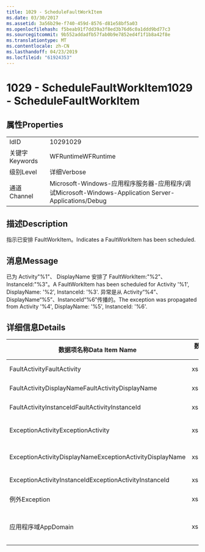 ```yaml
---
title: 1029 - ScheduleFaultWorkItem
ms.date: 03/30/2017
ms.assetid: 3a56b29e-f740-459d-8576-d81e58bf5a03
ms.openlocfilehash: f5beab91f7dd39a3f8ed3b76d6c0a1ddd9bd77c3
ms.sourcegitcommit: 9b552addadfb57fab0b9e7852ed4f1f1b8a42f8e
ms.translationtype: MT
ms.contentlocale: zh-CN
ms.lasthandoff: 04/23/2019
ms.locfileid: "61924353"
---
```

# <a name="1029---schedulefaultworkitem"></a><span data-ttu-id="a6e86-102">1029 - ScheduleFaultWorkItem</span><span class="sxs-lookup"><span data-stu-id="a6e86-102">1029 - ScheduleFaultWorkItem</span></span>
## <a name="properties"></a><span data-ttu-id="a6e86-103">属性</span><span class="sxs-lookup"><span data-stu-id="a6e86-103">Properties</span></span>  
  
|||  
|-|-|  
|<span data-ttu-id="a6e86-104">Id</span><span class="sxs-lookup"><span data-stu-id="a6e86-104">ID</span></span>|<span data-ttu-id="a6e86-105">1029</span><span class="sxs-lookup"><span data-stu-id="a6e86-105">1029</span></span>|  
|<span data-ttu-id="a6e86-106">关键字</span><span class="sxs-lookup"><span data-stu-id="a6e86-106">Keywords</span></span>|<span data-ttu-id="a6e86-107">WFRuntime</span><span class="sxs-lookup"><span data-stu-id="a6e86-107">WFRuntime</span></span>|  
|<span data-ttu-id="a6e86-108">级别</span><span class="sxs-lookup"><span data-stu-id="a6e86-108">Level</span></span>|<span data-ttu-id="a6e86-109">详细</span><span class="sxs-lookup"><span data-stu-id="a6e86-109">Verbose</span></span>|  
|<span data-ttu-id="a6e86-110">通道</span><span class="sxs-lookup"><span data-stu-id="a6e86-110">Channel</span></span>|<span data-ttu-id="a6e86-111">Microsoft-Windows-应用程序服务器-应用程序/调试</span><span class="sxs-lookup"><span data-stu-id="a6e86-111">Microsoft-Windows-Application Server-Applications/Debug</span></span>|  
  
## <a name="description"></a><span data-ttu-id="a6e86-112">描述</span><span class="sxs-lookup"><span data-stu-id="a6e86-112">Description</span></span>  
 <span data-ttu-id="a6e86-113">指示已安排 FaultWorkItem。</span><span class="sxs-lookup"><span data-stu-id="a6e86-113">Indicates a FaultWorkItem has been scheduled.</span></span>  
  
## <a name="message"></a><span data-ttu-id="a6e86-114">消息</span><span class="sxs-lookup"><span data-stu-id="a6e86-114">Message</span></span>  
 <span data-ttu-id="a6e86-115">已为 Activity"%1"、 DisplayName 安排了 FaultWorkItem:"%2"、 InstanceId:"%3"。</span><span class="sxs-lookup"><span data-stu-id="a6e86-115">A FaultWorkItem has been scheduled for Activity '%1', DisplayName: '%2', InstanceId: '%3'.</span></span>  <span data-ttu-id="a6e86-116">异常是从 Activity“%4”、DisplayName“%5”、InstanceId“%6”传播的。</span><span class="sxs-lookup"><span data-stu-id="a6e86-116">The exception was propagated from Activity '%4', DisplayName: '%5', InstanceId: '%6'.</span></span>  
  
## <a name="details"></a><span data-ttu-id="a6e86-117">详细信息</span><span class="sxs-lookup"><span data-stu-id="a6e86-117">Details</span></span>  
  
|<span data-ttu-id="a6e86-118">数据项名称</span><span class="sxs-lookup"><span data-stu-id="a6e86-118">Data Item Name</span></span>|<span data-ttu-id="a6e86-119">数据项类型</span><span class="sxs-lookup"><span data-stu-id="a6e86-119">Data Item Type</span></span>|<span data-ttu-id="a6e86-120">描述</span><span class="sxs-lookup"><span data-stu-id="a6e86-120">Description</span></span>|  
|--------------------|--------------------|-----------------|  
|<span data-ttu-id="a6e86-121">FaultActivity</span><span class="sxs-lookup"><span data-stu-id="a6e86-121">FaultActivity</span></span>|<span data-ttu-id="a6e86-122">xs:string</span><span class="sxs-lookup"><span data-stu-id="a6e86-122">xs:string</span></span>|<span data-ttu-id="a6e86-123">错误活动的类型名称。</span><span class="sxs-lookup"><span data-stu-id="a6e86-123">The type name of the fault activity.</span></span>|  
|<span data-ttu-id="a6e86-124">FaultActivityDisplayName</span><span class="sxs-lookup"><span data-stu-id="a6e86-124">FaultActivityDisplayName</span></span>|<span data-ttu-id="a6e86-125">xs:string</span><span class="sxs-lookup"><span data-stu-id="a6e86-125">xs:string</span></span>|<span data-ttu-id="a6e86-126">错误活动的显示名称。</span><span class="sxs-lookup"><span data-stu-id="a6e86-126">The display name of the fault activity.</span></span>|  
|<span data-ttu-id="a6e86-127">FaultActivityInstanceId</span><span class="sxs-lookup"><span data-stu-id="a6e86-127">FaultActivityInstanceId</span></span>|<span data-ttu-id="a6e86-128">xs:string</span><span class="sxs-lookup"><span data-stu-id="a6e86-128">xs:string</span></span>|<span data-ttu-id="a6e86-129">错误活动的实例 ID。</span><span class="sxs-lookup"><span data-stu-id="a6e86-129">The instance id of the fault activity.</span></span>|  
|<span data-ttu-id="a6e86-130">ExceptionActivity</span><span class="sxs-lookup"><span data-stu-id="a6e86-130">ExceptionActivity</span></span>|<span data-ttu-id="a6e86-131">xs:string</span><span class="sxs-lookup"><span data-stu-id="a6e86-131">xs:string</span></span>|<span data-ttu-id="a6e86-132">引发了异常的活动的类型名称。</span><span class="sxs-lookup"><span data-stu-id="a6e86-132">The type name of the activity that threw the exception.</span></span>|  
|<span data-ttu-id="a6e86-133">ExceptionActivityDisplayName</span><span class="sxs-lookup"><span data-stu-id="a6e86-133">ExceptionActivityDisplayName</span></span>|<span data-ttu-id="a6e86-134">xs:string</span><span class="sxs-lookup"><span data-stu-id="a6e86-134">xs:string</span></span>|<span data-ttu-id="a6e86-135">引发了异常的活动的显示名称。</span><span class="sxs-lookup"><span data-stu-id="a6e86-135">The display name of the activity that threw the exception.</span></span>|  
|<span data-ttu-id="a6e86-136">ExceptionActivityInstanceId</span><span class="sxs-lookup"><span data-stu-id="a6e86-136">ExceptionActivityInstanceId</span></span>|<span data-ttu-id="a6e86-137">xs:string</span><span class="sxs-lookup"><span data-stu-id="a6e86-137">xs:string</span></span>|<span data-ttu-id="a6e86-138">引发了异常的活动的实例 ID。</span><span class="sxs-lookup"><span data-stu-id="a6e86-138">The instance id of the activity that threw the exception.</span></span>|  
|<span data-ttu-id="a6e86-139">例外</span><span class="sxs-lookup"><span data-stu-id="a6e86-139">Exception</span></span>|<span data-ttu-id="a6e86-140">xs:string</span><span class="sxs-lookup"><span data-stu-id="a6e86-140">xs:string</span></span>|<span data-ttu-id="a6e86-141">异常的异常详细信息</span><span class="sxs-lookup"><span data-stu-id="a6e86-141">The exception details for the exception</span></span>|  
|<span data-ttu-id="a6e86-142">应用程序域</span><span class="sxs-lookup"><span data-stu-id="a6e86-142">AppDomain</span></span>|<span data-ttu-id="a6e86-143">xs:string</span><span class="sxs-lookup"><span data-stu-id="a6e86-143">xs:string</span></span>|<span data-ttu-id="a6e86-144">由 AppDomain.CurrentDomain.FriendlyName 返回的字符串。</span><span class="sxs-lookup"><span data-stu-id="a6e86-144">The string returned by AppDomain.CurrentDomain.FriendlyName.</span></span>|
